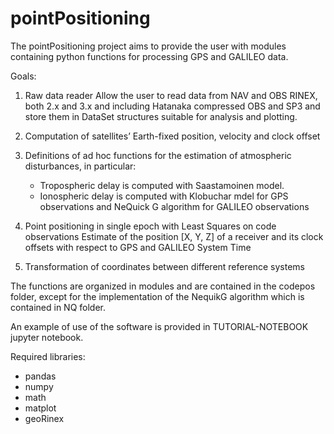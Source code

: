 # pointPositioning

The pointPositioning project aims to provide the user with modules containing python functions for processing GPS and GALILEO data.

Goals:

1.  Raw data reader
    Allow the user to read data from NAV and OBS RINEX, both 2.x and 3.x and including Hatanaka compressed OBS and SP3
    and store them in DataSet structures suitable for analysis and plotting.
    
2.  Computation of satellites’ Earth-fixed position, velocity and clock offset

3.  Definitions of ad hoc functions for the estimation of atmospheric disturbances, in particular:
    -   Tropospheric delay is computed with Saastamoinen model.
    -   Ionospheric delay is computed with Klobuchar mdel for GPS observations and NeQuick G algorithm for GALILEO observations

4.  Point positioning in single epoch with Least Squares on code observations
    Estimate of the position [X, Y, Z] of a receiver and its clock offsets with respect to GPS and GALILEO System Time
    
5.  Transformation of coordinates between different reference systems

The functions are organized in modules and are contained in the codepos folder, except for the implementation of the NequikG algorithm which is contained in NQ folder.

An example of use of the software is provided in TUTORIAL-NOTEBOOK jupyter notebook.

Required libraries:

-   pandas
-   numpy
-   math
-   matplot
-   geoRinex
